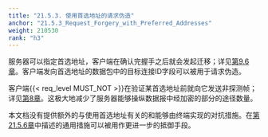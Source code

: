 ```yaml
---
title: "21.5.3. 使用首选地址的请求伪造"
anchor: "21.5.3_Request_Forgery_with_Preferred_Addresses"
weight: 210530
rank: "h3"
---
```


服务器可以指定首选地址，客户端在确认完握手之后就会发起迁移；详见[第9.6章](#9.6_Server's_Preferred_Address)。客户端发向首选地址的数据包中的目标连接ID字段可以被用于请求伪造。

客户端{{< req_level MUST_NOT >}}在验证某首选地址前就向它发送非探测帧；详见[第8章](#8_Address_Validation)。这极大地减少了服务器能够操纵数据报中经加密的部分的途径数量。

本文档没有提供额外的与使用首选地址有关的和能够由终端实现的对抗措施。在[第21.5.6章](#21.5.6_Generic_Request_Forgery_Countermeasures)中描述的通用措施可以被用作更进一步的抵御手段。
